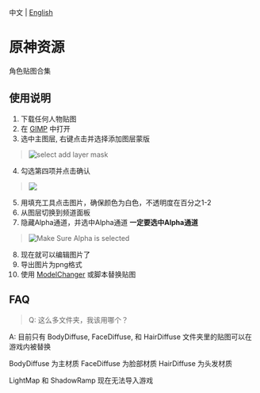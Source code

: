 中文 | [English](https://github.com/zeroruka/GI_Textures)
# 原神资源
角色贴图合集

## 使用说明
 1. 下载任何人物贴图
 2. 在 [GIMP](https://www.gimp.org/) 中打开
 3. 选中主图层, 右键点击并选择添加图层蒙版
>![select add layer mask](https://i.imgur.com/yHC66Fd_d.webp?maxwidth=760&fidelity=grand)
 4. 勾选第四项并点击确认
>![](https://i.imgur.com/6LelrEy_d.webp?maxwidth=760&fidelity=grand)
 5. 用填充工具点击图片，确保颜色为白色，不透明度在百分之1-2
 6. 从图层切换到频道面板
 7. 隐藏Alpha通道，并选中Alpha通道
  **一定要选中Alpha通道**
 >![Make Sure Alpha is selected](https://i.imgur.com/2t5FcUP_d.webp?maxwidth=760&fidelity=grand)
 8. 现在就可以编辑图片了
 9. 导出图片为png格式
 10. 使用 [ModelChanger](https://github.com/portra400nc/ModelChanger) 或脚本替换贴图

## FAQ 
> Q: 这么多文件夹，我该用哪个？

A: 目前只有 BodyDiffuse, FaceDiffuse, 和 HairDiffuse 文件夹里的贴图可以在游戏内被替换

BodyDiffuse 为主材质
FaceDiffuse 为脸部材质
HairDiffuse 为头发材质

LightMap 和 ShadowRamp 现在无法导入游戏